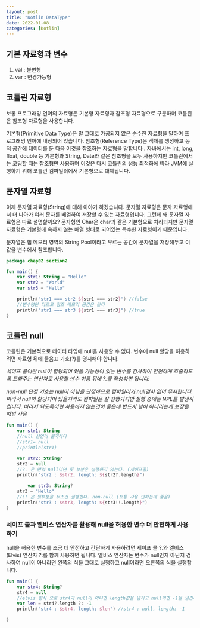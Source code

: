 ```yaml
---
layout: post
title: "Kotlin DataType"
date: 2022-01-08
categories: [Kotlin]
---
```


## 기본 자료형과 변수

1. val : 불변형
2. var : 변경가능형

## 코틀린 자료형

보통 프로그래밍 언어의 자료형은 기본형 자료형과 참조형 자료형으로 구분하며 코틀린은 참조형 자료형을 사용합니다.

기본형(Primitive Data Type)은 말 그대로 가공되지 않은 순수한 자료형을 말하며 프로그래밍 언어에 내장되어 있습니다. 참조형(Reference Type)은 객체를 생성하고 동적 공간에 데이터를 둔 다음 이것을 참조하는 자료형을 말합니다 . 자바에서는 int, long, float, double 등 기본형과 String, Date와 같은 참조형을 모두 사용하지만 코틀린에서는 코딩할 때는 참조형만 사용하며 이것은 다시 코틀린의 성능 최적화에 따라 JVM에 실행하기 위해 코틀린 컴파일러에서 기본형으로 대체됩니다.

## 문자열 자료형

이제 문자열 자료형(String)에 대해 이야기 하겠습니다. 문자열 자료형은 문자 자료형에서 더 나아가 여러 문자를 배열하여 저장할 수 있는 자료형입니다. 그런데 왜 문자열 자료형은 따로 설명할까요? 문자형인 Char은 char과 같은 기본형으로 처리되지만 문자열 자료형은 기본형에 속하지 않는 배열 형태로 되어있는 특수한 자료형이기 때문입니다.

문자열은 힙 메모리 영역의 String Pool이라고 부르는 공간에 문자열을 저장해두고 이 값을 변수에서 참조합니다.

```kotlin
package chap02.section2

fun main() {
    var str1: String = "Hello"
    var str2 = "World"
    var str3 = "Hello"

    println("str1 === str2 ${str1 === str2}") //false
    //변수명만 다르고 참조 메모리 공간은 같다
    println("str1 === str3 ${str1 === str3}") //true
}
```

## 코틀린 null

코틀린은 기본적으로 데이터 타입에 null을 사용할 수 없다. 변수에 null 할당을 허용하려면 자료형 뒤에 물음표 기호(?)를 명시해야 합니다.

_세이프 콜이란 null이 할당되어 있을 가능성이 있는 변수를 검사하여 안전하게 호출하도록 도와주는 연산자로 사용할 변수 이름 뒤에 ?.를 작성하면 됩니다._

_non-null 단정 기호는 null이 아님을 단정하므로 컴파일러가 null검사 없이 무시합니다. 따라서 null이 할당되어 있을지라도 컴파일은 잘 진행되지만 실행 중에는 NPE를 발생시킵니다. 따라서 되도록이면 사용하지 않는것이 좋은데 반드시 널이 아니라는게 보장될 때만 사용_

```kotlin
fun main() {
    var str1: String
    //null 선언이 불가하다
    //str1= null
    //println(str1)

    var str2: String?
    str2 = null
    //?. 은 만약 null이면 뒷 부분은 실행하지 않는다. (세이프콜)
    println("str2 : $str2, length: ${str2?.length}")

        var str3: String?
    str3 = "Hello"
    //!! 은 뒷부분을 무조건 실행한다. non-null (보통 사용 안하는게 좋음)
    println("str3 : $str3, length: ${str3!!.length}")
}
```

### 세이프 콜과 엘비스 연산자를 활용해 null을 허용한 변수 더 안전하게 사용하기

null을 허용한 변수를 조금 더 안전하고 간단하게 사용하려면 세이프 콜 ?.와 엘비스(Elvis) 연산자 ?:를 함께 사용하면 됩니다. 엘비스 연산자는 변수가 null인지 아닌지 검사하여 null이 아니라면 왼쪽의 식을 그대로 실행하고 null이라면 오른쪽의 식을 실행합니다.

```kotlin
fun main() {
    var str4: String?
    str4 = null
    //elvis 형식 으로 str4가 null이 아니면 length값을 넘기고 null이면 -1을 넘긴다
    var len = str4?.length ?: -1
    println("str4 : $str4, length: $len") //str4 : null, length: -1

}
```
